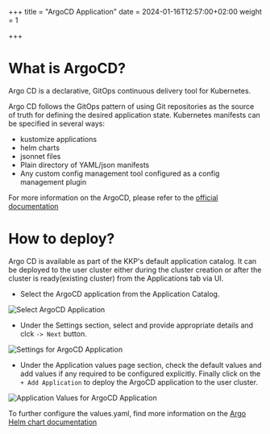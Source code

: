 +++
title = "ArgoCD Application"
date = 2024-01-16T12:57:00+02:00
weight = 1

+++

# What is ArgoCD?
Argo CD is a declarative, GitOps continuous delivery tool for Kubernetes.

Argo CD follows the GitOps pattern of using Git repositories as the source of truth for defining the desired application state. Kubernetes manifests can be specified in several ways:

- kustomize applications
- helm charts
- jsonnet files
- Plain directory of YAML/json manifests
- Any custom config management tool configured as a config management plugin


For more information on the ArgoCD, please refer to the [official documentation](https://argoproj.github.io/cd/)

# How to deploy?

Argo CD is available as part of the KKP's default application catalog. 
It can be deployed to the user cluster either during the cluster creation or after the cluster is ready(existing cluster) from the Applications tab via UI.

* Select the ArgoCD application from the Application Catalog.

![Select ArgoCD Application](/img/kubermatic/common/applications/default-app-catalog/01-select-application-argocd-app.png)

* Under the Settings section, select and provide appropriate details and clck `-> Next` button.

![Settings for ArgoCD Application](/img/kubermatic/common/applications/default-app-catalog/02-settings-argocd-app.png)

* Under the Application values page section, check the default values and add values if any required to be configured explicitly. Finally click on the `+ Add Application` to deploy the ArgoCD application to the user cluster.

![Application Values for ArgoCD Application](/img/kubermatic/common/applications/default-app-catalog/03-applicationvalues-argocd-app.png)

To further configure the values.yaml, find more information on the [Argo Helm chart documentation](https://github.com/argoproj/argo-helm)
